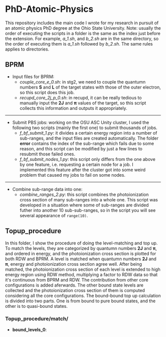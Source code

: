 # PhD-Atomic-Physics
This repository includes the main code I wrote for my research in pursuit of an atomic physics PhD degree at the Ohio State University. Note: usually the order of executing the scripts in a folder is the same as the index just before the extension. For example, *a_1.sh*, and *b_2.sh* are in the same directory, so the order of executing them is *a_1.sh* followed by *b_2.sh*. The same rules applies to directories.

## BPRM
- Input files for BPRM:
  - *couple_core_e_0.sh*: in stg2, we need to couple the quantumn numbers **S** and **L** of the target states with those of the outer electron, so this script does this job.
  - *recupd_core_2j_p_0.sh*: in recupd, it can be really tedious to manually input the **2J** and **π** values of the target, so this script collects this information and outputs it appropriately.

-------------------  

- Submit PBS jobs: working on the OSU ASC Unity cluster, I used the following two scripts (mainly the first one) to submit thousands of jobs.
  - *f_bf_submit_1.py*: it divides a certain energy region into a number of sub-ranges, and the input files are created automatically. The folder **error** contains the index of the sub-range which fails due to some reason, and this script can be modified by just a few lines to resubmit those failed ones.
  - *f_bf_submit_nodes_1.py*: this script only differs from the one above by one feature, i.e. requesting a certain node for a job. I implemented this feature after the cluster got into some weird problem that caused my jobs to fail on some nodes.

--------------------

- Combine sub-range data into one:
  - *combine_ranges_2.py*: this script combines the photoionization cross section of many sub-ranges into a whole one. This script was developed in a situation where some of sub-ranges are divided futher into another 10 sub-sub-ranges, so in the script you will see several appearance of `range(10)`.

## Topup_procedure
In this folder, I show the procedure of doing the level-matching and top up. To match the levels, they are categorized by quantumn numbers **2J** and **π**, and ordered in energy, and the photoionization cross section is plotted for both RDW and BPRM. A level is matched when quantumn numbers **2J** and **π**, energy and photoionization cross section agree well. After being matched, the photoionization cross section of each level is extended to high energy region using RDW method, multiplying a factor to RDW data so that it's continuous from BPRM and RDW. The contribution from other core configurations is added aferwards.  The other bound state levels are collected and the photoionization cross section of them is computed considering all the core configurations. The bound-bound top up calculation is divided into two parts. One is from bound to pure bound states, and the other is to quasi-bound states.

### Topup_procedure/match/
- **bound_levels_0**: 
